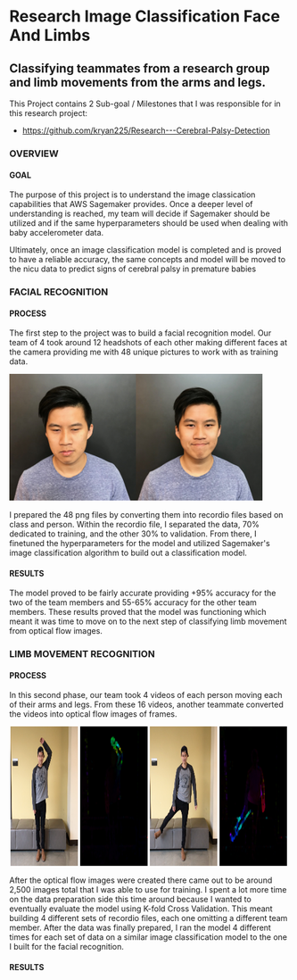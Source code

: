 # Research Image Classification Face And Limbs

## Classifying teammates from a research group and limb movements from the arms and legs.

This Project contains 2 Sub-goal / Milestones that I was responsible for in this research project:
- https://github.com/kryan225/Research---Cerebral-Palsy-Detection
  
### OVERVIEW

#### GOAL
The purpose of this project is to understand the image classication capabilities that AWS Sagemaker provides.
Once a deeper level of understanding is reached, my team will decide if Sagemaker should be utilized and if the same hyperparameters should be used when dealing with baby accelerometer data.

Ultimately, once an image classification model is completed and is proved to have a reliable accuracy, the same concepts and model will be moved to the nicu data to predict signs of cerebral palsy in premature babies

### FACIAL RECOGNITION

#### PROCESS
The first step to the project was to build a facial recognition model.
Our team of 4 took around 12 headshots of each other making different faces at the camera providing me with 48 unique pictures to work with as training data.

<img src=https://github.com/ichiu9/Research-Image-Classification-Face-And-Limbs/blob/master/Images/IMG_6520.jpg width=45%><img src=https://github.com/ichiu9/Research-Image-Classification-Face-And-Limbs/blob/master/Images/IMG_6525.jpg width=45%>

I prepared the 48 png files by converting them into recordio files based on class and person. Within the recordio file, I separated the data, 70% dedicated to training, and the other 30% to validation. From there, I finetuned the hyperparameters for the model and utilized Sagemaker's image classification algorithm to build out a classification model.

#### RESULTS

The model proved to be fairly accurate providing +95% accuracy for the two of the team members and 55-65% accuracy for the other team members. These results proved that the model was functioning which meant it was time to move on to the next step of classifying limb movement from optical flow images.

### LIMB MOVEMENT RECOGNITION


#### PROCESS
In this second phase, our team took 4 videos of each person moving each of their arms and legs. From these 16 videos, another teammate converted the videos into optical flow images of frames.

<img src=https://github.com/ichiu9/Research-Image-Classification-Face-And-Limbs/blob/master/Images/Screen%20Shot%202019-07-17%20at%202.03.59%20PM.png width=24% height=250 hspace="2"><img src=https://github.com/ichiu9/Research-Image-Classification-Face-And-Limbs/blob/master/Images/IsaiahLeftArm_DOF_133c.png width=24% height=250 hspace="2"><img src=https://github.com/ichiu9/Research-Image-Classification-Face-And-Limbs/blob/master/Images/Screen%20Shot%202019-07-17%20at%202.04.35%20PM.png width=24% height=250 hspace="2"><img src=https://github.com/ichiu9/Research-Image-Classification-Face-And-Limbs/blob/master/Images/IsaiahRightLeg_DOF_014.png width=24% height=250 hspace="2">

After the optical flow images were created there came out to be around 2,500 images total that I was able to use for training. I spent a lot more time on the data preparation side this time around because I wanted to eventually evaluate the model using K-fold Cross Validation. This meant building 4 different sets of recordio files, each one omitting a different team member. After the data was finally prepared, I ran the model 4 different times for each set of data on a similar image classification model to the one I built for the facial recognition.

#### RESULTS
